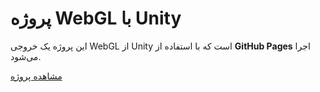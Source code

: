 # پروژه WebGL با Unity

این پروژه یک خروجی WebGL از Unity است که با استفاده از **GitHub Pages** اجرا می‌شود.

[مشاهده پروژه](https://<username>.github.io/<repository-name>/)
